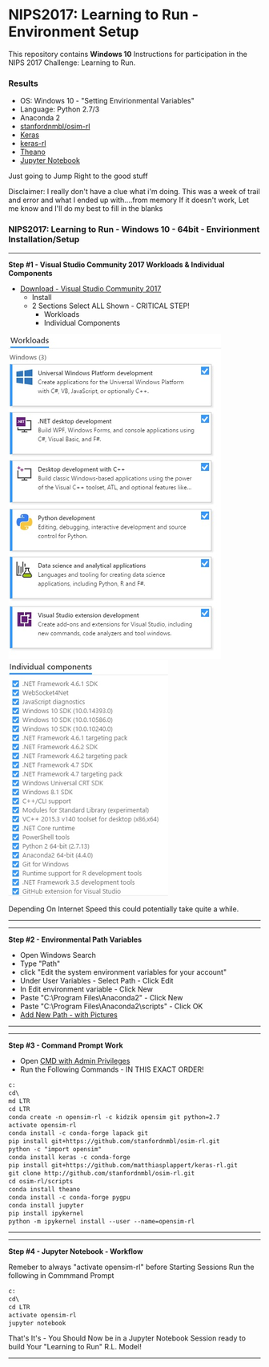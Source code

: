 # NIPS2017: Learning to Run - Environment Setup

This repository contains **Windows 10** Instructions for participation in the NIPS 2017 Challenge: Learning to Run.

### Results
- OS: Windows 10 - "Setting Envirionmental Variables"
- Language: Python 2.7/3
- Anaconda 2
- [stanfordnmbl/osim-rl](https://github.com/stanfordnmbl/osim-rl)
- [Keras](https://keras.io/)
- [keras-rl](https://github.com/matthiasplappert/keras-rl)
- [Theano](http://deeplearning.net/software/theano/)
- [Jupyter Notebook](http://jupyter.org/)


Just going to Jump Right to the good stuff

Disclaimer: I really don't have a clue what i'm doing. This was a week of trail and error and what I ended up with....from memory
If it doesn't work, Let me know and I'll do my best to fill in the blanks

### NIPS2017: Learning to Run -  Windows 10 - 64bit - Envirionment Installation/Setup


---
**Step #1 - Visual Studio Community 2017 Workloads & Individual Components**
- [Download - Visual Studio Community 2017](https://www.visualstudio.com/thank-you-downloading-visual-studio/?sku=Community&rel=15)
    - Install
    - 2 Sections Select ALL Shown - CRITICAL STEP!
        - Workloads
        - Individual Components

![Workloads](https://github.com/Arrlin/NIPS-2017/blob/master/Environment-Setup/Workloads.jpg)
![Individual Components](https://github.com/Arrlin/NIPS-2017/blob/master/Environment-Setup/Individual_Components.jpg)

Depending On Internet Speed this could potentially take quite a while.

---


---
**Step #2 - Environmental Path Variables**
- Open Windows Search
- Type "Path"
- click "Edit the system environment variables for your account"
- Under User Variables - Select Path - Click Edit
- In Edit environment variable - Click New
- Paste "C:\Program Files\Anaconda2" - Click New
- Paste "C:\Program Files\Anaconda2\scripts" - Click OK
- [Add New Path - with Pictures](https://betanews.com/2015/11/23/windows-10-finally-adds-a-new-path-editor/)
---


---
**Step #3 - Command Prompt Work**
- Open [CMD with Admin Privileges](https://www.howtogeek.com/194041/how-to-open-the-command-prompt-as-administrator-in-windows-8.1/)
- Run the Following Commands - IN THIS EXACT ORDER!

```
c:
cd\
md LTR
cd LTR
conda create -n opensim-rl -c kidzik opensim git python=2.7
activate opensim-rl
conda install -c conda-forge lapack git
pip install git+https://github.com/stanfordnmbl/osim-rl.git
python -c "import opensim"
conda install keras -c conda-forge
pip install git+https://github.com/matthiasplappert/keras-rl.git
git clone http://github.com/stanfordnmbl/osim-rl.git
cd osim-rl/scripts
conda install theano
conda install -c conda-forge pygpu
conda install jupyter
pip install ipykernel
python -m ipykernel install --user --name=opensim-rl
```
---


---
**Step #4 - Jupyter Notebook - Workflow**

Remeber to always "activate opensim-rl" before Starting Sessions
Run the following in Commmand Prompt
```
c:
cd\
cd LTR
activate opensim-rl
jupyter notebook
```

That's It's - You Should Now be in a Jupyter Notebook Session ready to build Your "Learning to Run" R.L. Model!

---
